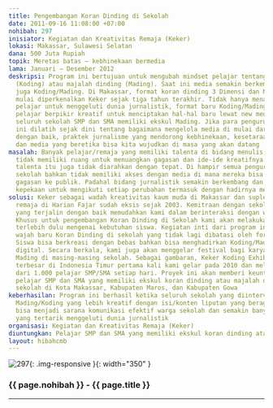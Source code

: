 ```yaml
---
title: Pengembangan Koran Dinding di Sekolah
date: 2011-09-16 11:08:00 +07:00
nohibah: 297
inisiator: Kegiatan dan Kreativitas Remaja (Keker)
lokasi: Makassar, Sulawesi Selatan
dana: 500 Juta Rupiah
topik: Meretas batas – kebhinekaan bermedia
lama: Januari – Desember 2012
deskripsi: Program ini bertujuan untuk mengubah mindset pelajar tentang koran dinding
  (Koding) atau majalah dinding (Mading). Saat ini media semakin berkembang termasuk
  juga Koding/Mading. Di Makassar, format koran dinding 3 Dimensi dan Mading Gerak
  mulai diperkenalkan Keker sejak tiga tahun terakhir. Tidak hanya menambah minat
  pelajar untuk menggeluti dunia jurnalistik, format baru Koding/Mading ini juga menjadikan
  pelajar berpikir kreatif untuk menciptakan hal-hal baru lewat new media. Hampir
  seluruh sekolah SMP dan SMA memiliki ekskul Mading. Jika para pengurus Mading/Koding
  ini dilatih sejak dini tentang bagaimana mengelola media di mulai dari media sekolah
  dengan baik, praktek jurnalisme yang mendorong kebhinekaan, kesetaraan, kebebasan
  dan media yang beretika bisa kita wujudkan di masa yang akan datang
masalah: Banyak pelajar/remaja yang memiliki talenta di bidang menulis, tetapi mereka
  tidak memiliki ruang untuk menuangkan gagasan dan ide-ide kreatifnya. Seringkali
  talenta itu juga tidak diarahkan dengan tepat. Di hampir semua pengurus Mading/Koding
  sekolah bahkan tidak memiliki akses dengan media di mana mereka bisa menyampaikan
  gagasan ke publik. Padahal bidang jurnalistik semakin berkembang dan dibutuhkan
  kepekaan untuk mengikuti setiap perubahan termasuk dengan hadirnya media baru
solusi: Keker sebagai wadah kreativitas kaum muda di Makassar dan suplemen khusus
  remaja di Harian Fajar sudah eksis sejak 2003. Kemitraan dengan sekolah-sekolah
  yang terjalin dengan baik memudahkan kami dalam berinteraksi dengan warga sekolah.
  Khusus untuk pengembangan Koran Dinding di Sekolah kami akan melakukan pemetaan
  terlebih dulu mengenai kebutuhan siswa. Kegiatan inti dari program ini adalah menhadirkan
  wajah baru Koran Dinding di sekolah yang tidak lagi dibatasi oleh format segi empat.
  Siswa bisa berkreasi dengan bebas bahkan bisa menghadirkan Koding/Mading dalam format
  digital. Secara berkala, kami juga akan menggelar festival bagi karya-karya pengurus
  Mading di masing-masing sekolah. Sebagai gambaran, Keker Koding Exhibition yang
  terbesar di Indonesia Timur pertama kali kami gelar pada 2010 dan melibatkan lebih
  dari 1.000 pelajar SMP/SMA setiap hari. Proyek ini akan memberi keuntungan kepada
  pelajar SMP dan SMA yang memiliki ekskul koran dinding atau majalah dinding di 30
  sekolah di Kota Makassar, Kabupaten Maros, dan Kabupaten Gowa
keberhasilan: Program ini berhasil ketika seluruh sekolah yang diintervensi bisa menghadirkan
  Mading/Koding yang lebih kreatif dengan isi/konten liputan yang beragam. Media ini
  bisa menjadi sarana komunikasi efektif warga sekolah dan semakin banyak pelajar
  yang tertarik menggeluti dunia jurnalistik
organisasi: Kegiatan dan Kreativitas Remaja (Keker)
diuntungkan: Pelajar SMP dan SMA yang memiliki ekskul koran dinding atau majalah dinding di 30 sekolah di Kota Makassar, Kabupaten Maros, dan Kabupaten Gowa
layout: hibahcmb
---
```


![297](/static/img/hibahcmb/297.png){: .img-responsive }{: width="350" }

### {{ page.nohibah }} - {{ page.title }}

---
